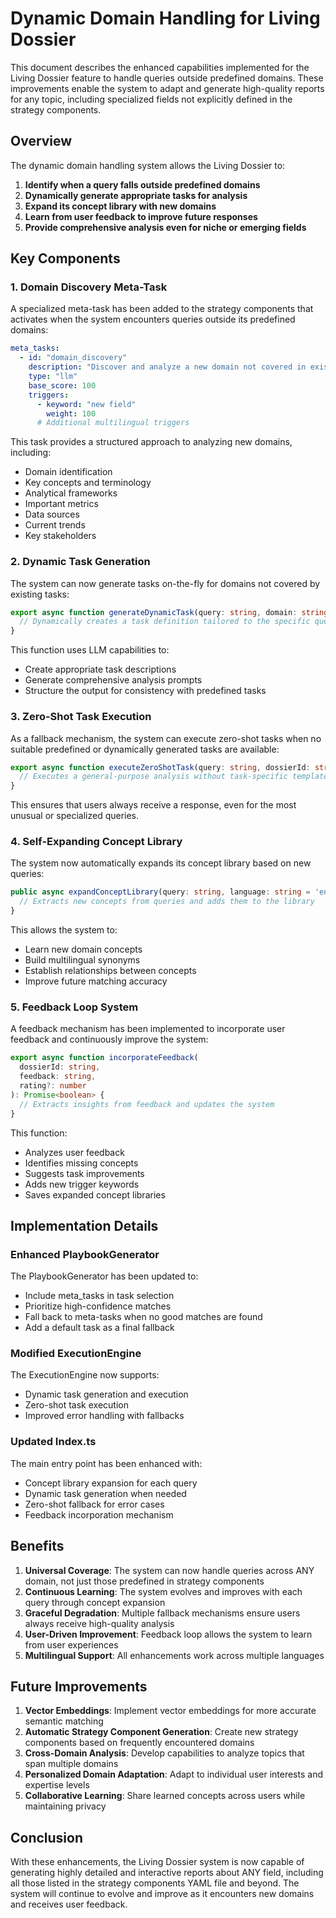 # Dynamic Domain Handling for Living Dossier

This document describes the enhanced capabilities implemented for the Living Dossier feature to handle queries outside predefined domains. These improvements enable the system to adapt and generate high-quality reports for any topic, including specialized fields not explicitly defined in the strategy components.

## Overview

The dynamic domain handling system allows the Living Dossier to:

1. **Identify when a query falls outside predefined domains**
2. **Dynamically generate appropriate tasks for analysis**
3. **Expand its concept library with new domains**
4. **Learn from user feedback to improve future responses**
5. **Provide comprehensive analysis even for niche or emerging fields**

## Key Components

### 1. Domain Discovery Meta-Task

A specialized meta-task has been added to the strategy components that activates when the system encounters queries outside its predefined domains:

```yaml
meta_tasks:
  - id: "domain_discovery"
    description: "Discover and analyze a new domain not covered in existing components"
    type: "llm"
    base_score: 100
    triggers:
      - keyword: "new field"
        weight: 100
      # Additional multilingual triggers
```

This task provides a structured approach to analyzing new domains, including:
- Domain identification
- Key concepts and terminology
- Analytical frameworks
- Important metrics
- Data sources
- Current trends
- Key stakeholders

### 2. Dynamic Task Generation

The system can now generate tasks on-the-fly for domains not covered by existing tasks:

```typescript
export async function generateDynamicTask(query: string, domain: string): Promise<PlaybookTask> {
  // Dynamically creates a task definition tailored to the specific query and domain
}
```

This function uses LLM capabilities to:
- Create appropriate task descriptions
- Generate comprehensive analysis prompts
- Structure the output for consistency with predefined tasks

### 3. Zero-Shot Task Execution

As a fallback mechanism, the system can execute zero-shot tasks when no suitable predefined or dynamically generated tasks are available:

```typescript
export async function executeZeroShotTask(query: string, dossierId: string): Promise<TaskResult> {
  // Executes a general-purpose analysis without task-specific templates
}
```

This ensures that users always receive a response, even for the most unusual or specialized queries.

### 4. Self-Expanding Concept Library

The system now automatically expands its concept library based on new queries:

```typescript
public async expandConceptLibrary(query: string, language: string = 'en'): Promise<SemanticConcept[]> {
  // Extracts new concepts from queries and adds them to the library
}
```

This allows the system to:
- Learn new domain concepts
- Build multilingual synonyms
- Establish relationships between concepts
- Improve future matching accuracy

### 5. Feedback Loop System

A feedback mechanism has been implemented to incorporate user feedback and continuously improve the system:

```typescript
export async function incorporateFeedback(
  dossierId: string,
  feedback: string,
  rating?: number
): Promise<boolean> {
  // Extracts insights from feedback and updates the system
}
```

This function:
- Analyzes user feedback
- Identifies missing concepts
- Suggests task improvements
- Adds new trigger keywords
- Saves expanded concept libraries

## Implementation Details

### Enhanced PlaybookGenerator

The PlaybookGenerator has been updated to:
- Include meta_tasks in task selection
- Prioritize high-confidence matches
- Fall back to meta-tasks when no good matches are found
- Add a default task as a final fallback

### Modified ExecutionEngine

The ExecutionEngine now supports:
- Dynamic task generation and execution
- Zero-shot task execution
- Improved error handling with fallbacks

### Updated Index.ts

The main entry point has been enhanced with:
- Concept library expansion for each query
- Dynamic task generation when needed
- Zero-shot fallback for error cases
- Feedback incorporation mechanism

## Benefits

1. **Universal Coverage**: The system can now handle queries across ANY domain, not just those predefined in strategy components
2. **Continuous Learning**: The system evolves and improves with each query through concept expansion
3. **Graceful Degradation**: Multiple fallback mechanisms ensure users always receive high-quality analysis
4. **User-Driven Improvement**: Feedback loop allows the system to learn from user experiences
5. **Multilingual Support**: All enhancements work across multiple languages

## Future Improvements

1. **Vector Embeddings**: Implement vector embeddings for more accurate semantic matching
2. **Automatic Strategy Component Generation**: Create new strategy components based on frequently encountered domains
3. **Cross-Domain Analysis**: Develop capabilities to analyze topics that span multiple domains
4. **Personalized Domain Adaptation**: Adapt to individual user interests and expertise levels
5. **Collaborative Learning**: Share learned concepts across users while maintaining privacy

## Conclusion

With these enhancements, the Living Dossier system is now capable of generating highly detailed and interactive reports about ANY field, including all those listed in the strategy components YAML file and beyond. The system will continue to evolve and improve as it encounters new domains and receives user feedback. 